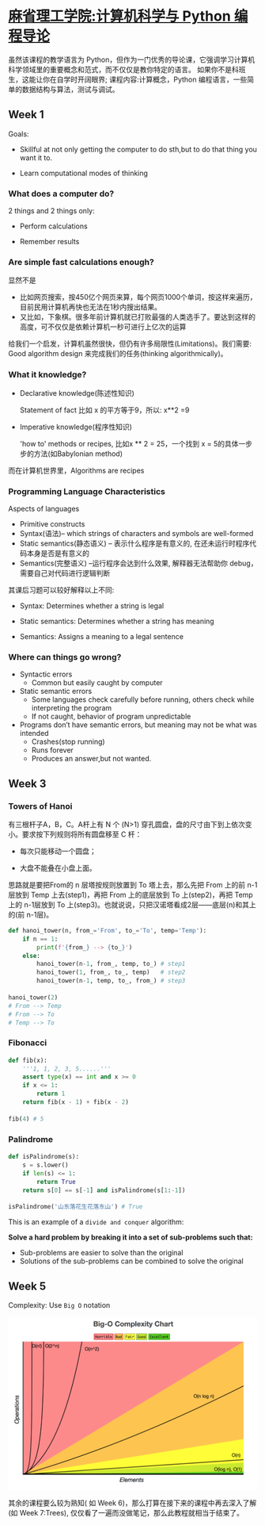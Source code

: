 # [麻省理工学院:计算机科学与 Python 编程导论](https://courses.edx.org/courses/course-v1:MITx+6.00.1x_7+3T2015/course/)
虽然该课程的教学语言为 Python，但作为一门优秀的导论课，它强调学习计算机科学领域里的重要概念和范式，而不仅仅是教你特定的语言。 如果你不是科班生，这能让你在自学时开阔眼界; 课程内容:计算概念，Python 编程语言，一些简单的数据结构与算法，测试与调试。

## Week 1 

Goals:

* Skillful at not only getting the computer to do sth,but to do that thing you want it to.

* Learn computational modes of thinking

  



### What does a computer do?

2 things and 2 things only:

* Perform calculations

* Remember results




### Are simple fast calculations enough?

显然不是

* 比如网页搜索，按450亿个网页来算，每个网页1000个单词，按这样来遍历，目前民用计算机再快也无法在1秒内搜出结果。
* 又比如，下象棋。很多年前计算机就已打败最强的人类选手了。要达到这样的高度，可不仅仅是依赖计算机一秒可进行上亿次的运算

给我们一个启发，计算机虽然很快，但仍有许多局限性(Limitations)。我们需要: Good algorithm design 来完成我们的任务(thinking algorithmically)。



### What it knowledge?

* Declarative knowledge(陈述性知识)

  Statement of fact 比如 x 的平方等于9，所以: x**2 =9

* Imperative knowledge(程序性知识)

  'how to' methods or recipes, 比如x ** 2 = 25，一个找到 x = 5的具体一步步的方法(如Babylonian method)

而在计算机世界里，Algorithms are recipes



### Programming Language Characteristics

Aspects of languages

* Primitive constructs
* Syntax(语法)– which strings of characters and symbols are well-formed
* Static semantics(静态语义) – 表示什么程序是有意义的, 在还未运行时程序代码本身是否是有意义的
* Semantics(完整语义) –运行程序会达到什么效果, 解释器无法帮助你 debug，需要自己对代码进行逻辑判断

其课后习题可以较好解释以上不同:

* Syntax: Determines whether a string is legal

* Static semantics: Determines whether a string has meaning

* Semantics: Assigns a meaning to a legal sentence



### Where can things go wrong?

* Syntactic errors
  * Common but easily caught by computer
* Static semantic errors
  * Some languages check carefully before running, others check while interpreting the program
  * If not caught, behavior of program unpredictable
* Programs don’t have semantic errors, but meaning may not be what was intended
  * Crashes(stop running)
  * Runs forever
  * Produces an answer,but not wanted.

## Week 3

### Towers of Hanoi

有三根杆子A，B，C。A杆上有 N 个 (N>1) 穿孔圆盘，盘的尺寸由下到上依次变小。要求按下列规则将所有圆盘移至 C 杆：

- 每次只能移动一个圆盘；

- 大盘不能叠在小盘上面。

思路就是要把From的 n 层塔按规则放置到  To 塔上去，那么先把 From 上的前 n-1层放到 Temp 上去(step1)，再把 From 上的底层放到 To 上(step2)，再把 Temp 上的 n-1层放到 To 上(step3)。也就说说，只把汉诺塔看成2层——底层(n)和其上的(前 n-1层)。

```python
def hanoi_tower(n, from_='From', to_='To', temp='Temp'):
    if n == 1:
        print(f'{from_} --> {to_}')
    else:
        hanoi_tower(n-1, from_, temp, to_) # step1
        hanoi_tower(1, from_, to_, temp)   # step2
        hanoi_tower(n-1, temp, to_, from_) # step3

hanoi_tower(2)
# From --> Temp
# From --> To
# Temp --> To
```



### Fibonacci

```python
def fib(x):
    '''1, 1, 2, 3, 5......'''
    assert type(x) == int and x >= 0
    if x <= 1:
        return 1
    return fib(x - 1) + fib(x - 2)

fib(4) # 5 
```



### Palindrome

```python
def isPalindrome(s):
    s = s.lower()
    if len(s) <= 1:
        return True
    return s[0] == s[-1] and isPalindrome(s[1:-1])

isPalindrome('山东落花生花落东山') # True
```

This is an example of a `divide and conquer` algorithm:

**Solve a hard problem by breaking it into a set of sub-problems such that:**

* Sub-problems are easier to solve than the original
* Solutions of the sub-problems can be combined to solve the original



## Week 5

Complexity: Use `Big O` notation



![相关图片](./figure/complexities.png)



其余的课程要么较为熟知( 如 Week 6)，那么打算在接下来的课程中再去深入了解(如 Week 7:Trees), 仅仅看了一遍而没做笔记，那么此教程就相当于结束了。